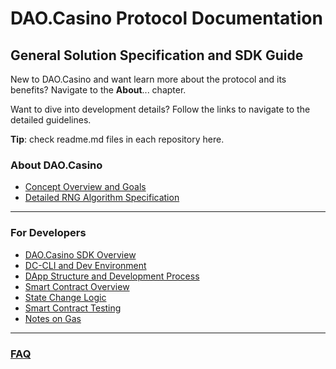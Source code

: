 
# DAO.Casino Protocol Documentation
## General Solution Specification and SDK Guide

New to DAO.Casino and want learn more about the protocol and its benefits? Navigate to the **About**... chapter.

Want to dive into development details? Follow the links to navigate to the detailed guidelines.

**Tip**: check readme.md files in each repository here. 

### About DAO.Casino
* [Concept Overview and Goals](1.%20About%20DAO.Casino%20Project/1.1.%20Concept%20Overview%20and%20Goals.md)
* [Detailed  RNG Algorithm Specification](1.%20About%20DAO.Casino%20Project/1.2.%20Detailed%20Algorithm%20Specification.md)

***

### For Developers
* [DAO.Casino SDK Overview](2.%20Developer%20Sandbox/2.1.%20Development%20Stack.md)
* [DC-CLI and Dev Environment](2.%20Developer%20Sandbox/2.2.%20DC-CLI%20and%20Dev%20Environment.md)
* [DApp Structure and Development Process](2.%20Developer%20Sandbox/2.3.%20Game%20Dev%20Process.md)
* [Smart Contract Overview](2.%20Developer%20Sandbox/2.4.%20Smart%20Contract%20Specification.md)
* [State Change Logic](2.%20Developer%20Sandbox/2.6.%20Logic%20Behind%20State%20Change.md.md)
* [Smart Contract Testing](2.%20Developer%20Sandbox/2.5.%20Smart%20Contract%20Testing.md)
* [Notes on Gas](2.%20Developer%20Sandbox/2.7.-Notes-on-Transaction-Pricing)
***

### [FAQ](4.%20Miscellaneous%20Topics/4.1.%20FAQ.md)
